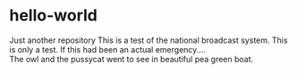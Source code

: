 # hello-world
Just another repository
This is a test of the national broadcast system.  This is only a test.  If this had been an actual emergency....  
The owl and the pussycat went to see in beautiful pea green boat.

